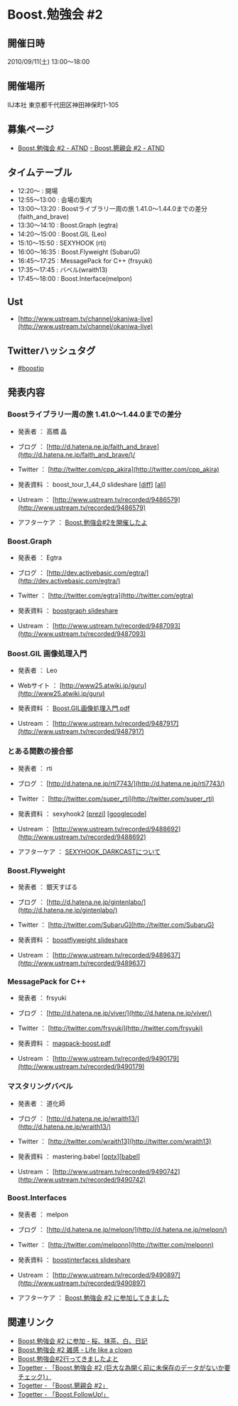# Boost.勉強会 #2

## 開催日時
2010/09/11(土) 13:00～18:00

## 開催場所
IIJ本社
東京都千代田区神田神保町1-105


## 募集ページ
- [Boost.勉強会 #2 - ATND](http://atnd.org/events/7148)
[- Boost.懇親会 #2 - ATND](http://atnd.org/events/7365)


## タイムテーブル
- 12:20～ : 開場
- 12:55～13:00 : 会場の案内
- 13:00～13:20 : Boostライブラリ一周の旅 1.41.0～1.44.0までの差分 (faith_and_brave)
- 13:30～14:10 : Boost.Graph (egtra)
- 14:20～15:00 : Boost.GIL (Leo)
- 15:10～15:50 : SEXYHOOK (rti)
- 16:00～16:35 : Boost.Flyweight (SubaruG)
- 16:45～17:25 : MessagePack for C++ (frsyuki)
- 17:35～17:45 : バベル(wraith13)
- 17:45～18:00 : Boost.Interface(melpon)


## Ust
- [http://www.ustream.tv/channel/okaniwa-live](http://www.ustream.tv/channel/okaniwa-live)


## Twitterハッシュタグ
- [#boostjp](http://twitter.com/search?q=%23boostjp)


## 発表内容
### Boostライブラリ一周の旅 1.41.0～1.44.0までの差分
- 発表者 ： 高橋 晶
- ブログ ： [http://d.hatena.ne.jp/faith_and_brave](http://d.hatena.ne.jp/faith_and_brave/)/
- Twitter ： [http://twitter.com/cpp_akira](http://twitter.com/cpp_akira)

- 発表資料 ： boost_tour_1_44_0 slideshare [[diff](http://www.slideshare.net/faithandbrave/boost-tour-1440)] [[all](http://www.slideshare.net/faithandbrave/boost-tour-1440all)]
- Ustream ： [http://www.ustream.tv/recorded/9486579](http://www.ustream.tv/recorded/9486579)

- アフターケア ： [Boost.勉強会#2を開催したよ](http://d.hatena.ne.jp/faith_and_brave/20100913#1284372413)


### Boost.Graph
- 発表者 ： Egtra
- ブログ ： [http://dev.activebasic.com/egtra/](http://dev.activebasic.com/egtra/)
- Twitter ： [http://twitter.com/egtra](http://twitter.com/egtra)

- 発表資料 ： [boostgraph slideshare](http://www.slideshare.net/egtra/boostgraph)
- Ustream ： [http://www.ustream.tv/recorded/9487093](http://www.ustream.tv/recorded/9487093)


### Boost.GIL 画像処理入門
- 発表者 ： Leo
- Webサイト ： [http://www25.atwiki.jp/guru](http://www25.atwiki.jp/guru)

- 発表資料 ： [Boost.GIL画像処理入門.pdf](http://www25.atwiki.jp/guru?cmd=upload&act=open&pageid=4&file=Boost.GIL+%E7%94%BB%E5%83%8F%E5%87%A6%E7%90%86%E5%85%A5%E9%96%80.pdf)
- Ustream ： [http://www.ustream.tv/recorded/9487917](http://www.ustream.tv/recorded/9487917)


### とある関数の接合部
- 発表者 ： rti
- ブログ ： [http://d.hatena.ne.jp/rti7743/](http://d.hatena.ne.jp/rti7743/)
- Twitter ： [http://twitter.com/super_rti](http://twitter.com/super_rti)

- 発表資料 ： sexyhook2 [[prezi](http://prezi.com/aigm45d07lrp/sexyhook2/)] [[googlecode](http://code.google.com/p/sexyhook/)]
- Ustream ： [http://www.ustream.tv/recorded/9488692](http://www.ustream.tv/recorded/9488692)

- アフターケア ： [SEXYHOOK_DARKCASTについて](http://d.hatena.ne.jp/rti7743/20100911#1284230475)


### Boost.Flyweight
- 発表者 ： 銀天すばる
- ブログ ： [http://d.hatena.ne.jp/gintenlabo/](http://d.hatena.ne.jp/gintenlabo/)
- Twitter ： [http://twitter.com/SubaruG](http://twitter.com/SubaruG)

- 発表資料 ： [boostflyweight slideshare](http://www.slideshare.net/gintenlabo/boostflyweight-5180097)
- Ustream ： [http://www.ustream.tv/recorded/9489637](http://www.ustream.tv/recorded/9489637)


### MessagePack for C++
- 発表者 ： frsyuki
- ブログ ： [http://d.hatena.ne.jp/viver/](http://d.hatena.ne.jp/viver/)
- Twitter ： [http://twitter.com/frsyuki](http://twitter.com/frsyuki)

- 発表資料 ： [magpack-boost.pdf](http://syuki.skr.jp/files/20100913/msgpack-boost.pdf)
- Ustream ： [http://www.ustream.tv/recorded/9490179](http://www.ustream.tv/recorded/9490179)


### マスタリングバベル
- 発表者 ： 道化師
- ブログ ： [http://d.hatena.ne.jp/wraith13/](http://d.hatena.ne.jp/wraith13/)
- Twitter ： [http://twitter.com/wraith13](http://twitter.com/wraith13)

- 発表資料 ： mastering.babel [[pptx](http://tricklib.com/cxx/ex/babel/mastering.babel.pptx)][[babel](http://tricklib.com/cxx/ex/babel/)]
- Ustream ： [http://www.ustream.tv/recorded/9490742](http://www.ustream.tv/recorded/9490742)


### Boost.Interfaces
- 発表者 ： melpon
- ブログ ： [http://d.hatena.ne.jp/melpon/](http://d.hatena.ne.jp/melpon/)
- Twitter ： [http://twitter.com/melponn](http://twitter.com/melponn)

- 発表資料 ： [boostinterfaces slideshare](http://www.slideshare.net/melpon/boostinterfaces-na-5179597)
- Ustream ： [http://www.ustream.tv/recorded/9490897](http://www.ustream.tv/recorded/9490897)

- アフターケア ： [Boost.勉強会 #2 に参加してきました](http://d.hatena.ne.jp/melpon/20100911#1284214554)


## 関連リンク
- [Boost.勉強会 #2 に参加 - 桜、抹茶、白、日記](http://d.hatena.ne.jp/youandi/20100911/p1)
- [Boost.勉強会 #2 雑感 - Life like a clown](http://d.hatena.ne.jp/tt_clown/20100911/1284381263)
- [Boost.勉強会#2行ってきましたよと](http://d.hatena.ne.jp/rane-hs/20100913/1284346099)
- [Togetter - 「Boost.勉強会 #2 (巨大な為開く前に未保存のデータがないか要チェック)」](http://togetter.com/li/49684)
- [Togetter - 「Boost.懇親会 #2」](http://togetter.com/li/49686)
- [Togetter - 「Boost.FollowUp!」](http://togetter.com/li/49891)


